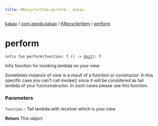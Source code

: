 ```yaml
---
title: KRecyclerItem.perform - kakao
---
```


[kakao](../../index.html) / [com.agoda.kakao](../index.html) / [KRecyclerItem](index.html) / [perform](.)

# perform

`infix fun perform(function: T.() -> `[`Unit`](https://kotlinlang.org/api/latest/jvm/stdlib/kotlin/-unit/index.html)`): T`

Infix function for invoking lambda on your view

Sometimes instance of view is a result of a function or constructor.
In this specific case you can't call invoke() since it will be considered as
tail lambda of your fun/constructor. In such cases please use this function.

### Parameters

`function` - Tail lambda with receiver which is your view

**Return**
This object

